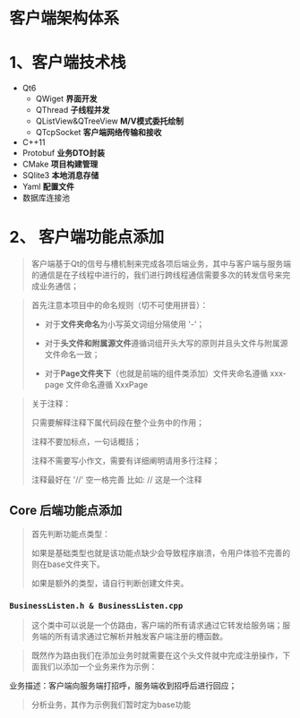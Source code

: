 # 客户端架构体系

# 1、客户端技术栈

- Qt6
	- QWiget                               **界面开发**              
	- QThread                            **子线程并发**           
	- QListView&QTreeView    **M/V模式委托绘制** 
	- QTcpSocket                       **客户端网络传输和接收**
- C++11 
- Protobuf                                   **业务DTO封装** 
- CMake                                       **项目构建管理** 
- SQlite3                                      **本地消息存储**
- Yaml                                          **配置文件**        
- 数据库连接池



# 2、 客户端功能点添加

> 客户端基于Qt的信号与槽机制来完成各项后端业务，其中与客户端与服务端的通信是在子线程中进行的，我们进行跨线程通信需要多次的转发信号来完成业务通信；



> 首先注意本项目中的命名规则（切不可使用拼音）：
>
> - 对于**文件夹命名**为小写英文词组分隔使用 '-'；
>
> - 对于**头文件和附属源文件**遵循词组开头大写的原则并且头文件与附属源文件命名一致；
> - 对于**Page文件夹下**（也就是前端的组件类添加）文件夹命名遵循 xxx-page 文件命名遵循 XxxPage



>  关于注释：
>
> 只需要解释注释下属代码段在整个业务中的作用；
>
> 注释不要加标点，一句话概括；
>
> 注释不需要写小作文，需要有详细阐明请用多行注释；
>
> 注释最好在  '//' 空一格完善 比如: // 这是一个注释 



## Core 后端功能点添加

> 首先判断功能点类型：
>
> 如果是基础类型也就是该功能点缺少会导致程序崩溃，令用户体验不完善的则在base文件夹下。
>
> 如果是额外的类型，请自行判断创建文件夹。



### `BusinessListen.h & BusinessListen.cpp`  



>  这个类中可以说是一个仿路由，客户端的所有请求通过它转发给服务端；服务端的所有请求通过它解析并触发客户端注册的槽函数。



> 既然作为路由我们在添加业务时就需要在这个头文件就中完成注册操作，下面我们以添加一个业务来作为示例：



业务描述：客户端向服务端打招呼，服务端收到招呼后进行回应；



> 分析业务，其作为示例我们暂时定为base功能







